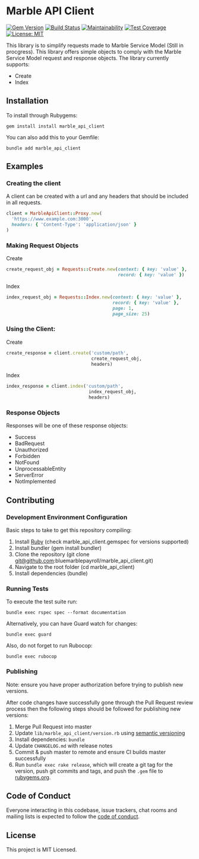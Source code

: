 # Marble API Client

[![Gem Version](https://badge.fury.io/rb/marble_api_client.svg)](https://badge.fury.io/rb/marble_api_client) [![Build Status](https://travis-ci.org/bluemarblepayroll/marble_api_client.svg?branch=master)](https://travis-ci.org/bluemarblepayroll/marble_api_client)
[![Maintainability](https://api.codeclimate.com/v1/badges/fba9ec43303ca1595e5a/maintainability)](https://codeclimate.com/github/bluemarblepayroll/marble_api_client/maintainability) [![Test Coverage](https://api.codeclimate.com/v1/badges/fba9ec43303ca1595e5a/test_coverage)](https://codeclimate.com/github/bluemarblepayroll/marble_api_client/test_coverage)[![License: MIT](https://img.shields.io/badge/License-MIT-yellow.svg)](https://opensource.org/licenses/MIT)


This library is to simplify requests made to Marble Service Model (Still in procgress). This library offers simple objects to comply with the Marble Service Model request and response objects.
The library currently supports:

* Create
* Index

## Installation

To install through Rubygems:

````
gem install install marble_api_client
````

You can also add this to your Gemfile:

````
bundle add marble_api_client
````

## Examples

### Creating the client

A client can be created with a url and any headers that should be included
in all requests.
````ruby
client = MarbleApiClient::Proxy.new(
  'https://www.example.com:3000',
  headers: { 'Content-Type': 'application/json' }
)

````

### Making Request Objects

Create
````ruby
create_request_obj = Requests::Create.new(context: { key: 'value' },
                                          record: { key: 'value' })
````

Index
````ruby
index_request_obj = Requests::Index.new(context: { key: 'value' },
                                        record: { key: 'value' },
                                        page: 1,
                                        page_size: 25)
````

### Using the Client:

Create
````ruby
create_response = client.create('custom/path',
                                create_request_obj,
                                headers)
````

Index
````ruby
index_response = client.index('custom/path',
                               index_request_obj,
                               headers)
````

### Response Objects

Responses will be one of these response objects:

* Success
* BadRequest
* Unauthorized
* Forbidden
* NotFound
* UnprocessableEntity
* ServerError
* NotImplemented

## Contributing

### Development Environment Configuration

Basic steps to take to get this repository compiling:

1. Install [Ruby](https://www.ruby-lang.org/en/documentation/installation/) (check marble_api_client.gemspec for versions supported)
2. Install bundler (gem install bundler)
3. Clone the repository (git clone git@github.com:bluemarblepayroll/marble_api_client.git)
4. Navigate to the root folder (cd marble_api_client)
5. Install dependencies (bundle)

### Running Tests

To execute the test suite run:

````
bundle exec rspec spec --format documentation
````

Alternatively, you can have Guard watch for changes:

````
bundle exec guard
````

Also, do not forget to run Rubocop:

````
bundle exec rubocop
````

### Publishing

Note: ensure you have proper authorization before trying to publish new versions.

After code changes have successfully gone through the Pull Request review process then the following steps should be followed for publishing new versions:

1. Merge Pull Request into master
2. Update ```lib/marble_api_client/version.rb``` using [semantic versioning](https://semver.org/)
3. Install dependencies: ```bundle```
4. Update ```CHANGELOG.md``` with release notes
5. Commit & push master to remote and ensure CI builds master successfully
6. Run `bundle exec rake release`, which will create a git tag for the version, push git commits and tags, and push the `.gem` file to [rubygems.org](https://rubygems.org).

## Code of Conduct

Everyone interacting in this codebase, issue trackers, chat rooms and mailing lists is expected to follow the [code of conduct](https://github.com/bluemarblepayroll/marble_api_client/blob/master/CODE_OF_CONDUCT.md).

## License

This project is MIT Licensed.